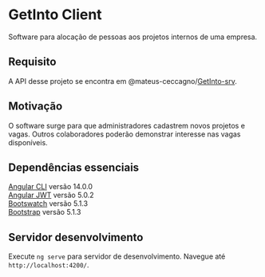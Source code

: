 # GetInto Client
Software para alocação de pessoas aos projetos internos de uma empresa.

## Requisito
A API desse projeto se encontra em @mateus-ceccagno/[GetInto-srv](https://github.com/mateus-ceccagno/GetInto-srv).

## Motivação
O software surge para que administradores cadastrem novos projetos e vagas. Outros colaboradores poderão demonstrar interesse nas vagas disponíveis.

## Dependências essenciais
[Angular CLI](https://github.com/angular/angular-cli) versão 14.0.0 <br>
[Angular JWT](https://github.com/auth0/angular-jwt) versão 5.0.2<br>
[Bootswatch](https://bootswatch.com/) versão 5.1.3 <br>
[Bootstrap](https://getbootstrap.com/) versão 5.1.3<br>

## Servidor desenvolvimento

Execute `ng serve` para servidor de desenvolvimento. Navegue até `http://localhost:4200/`.
